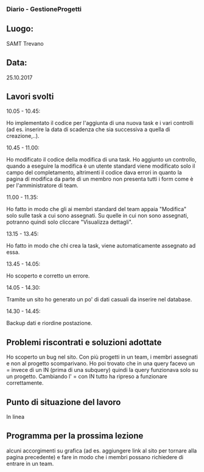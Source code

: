 ### Diario - GestioneProgetti
## Luogo:
SAMT Trevano

## Data: 
25.10.2017

## Lavori svolti			
10.05 - 10.45: 

Ho implementato il codice per l'aggiunta di una nuova task e i vari controlli (ad es. inserire la data di scadenza che sia successiva a quella di creazione,..).

10.45 - 11.00: 

Ho modificato il codice della modifica di una task. Ho aggiunto un controllo, quando a eseguire la modifica è un utente standard viene modificato solo il campo del completamento, altrimenti il codice dava errori in quanto la pagina di modifica da parte di un membro non presenta tutti i form come è per l'amministratore di team.

11.00 - 11.35: 

Ho fatto in modo che gli ai membri standard del team appaia "Modifica" solo sulle task a cui sono assegnati. Su quelle in cui non sono assegnati, potranno quindi solo cliccare "Visualizza dettagli".

13.15 - 13.45: 

Ho fatto in modo che chi crea la task, viene automaticamente assegnato ad essa.

13.45 - 14.05:  

Ho scoperto e corretto un errore.

14.05 - 14.30: 

Tramite un sito ho generato un po' di dati casuali da inserire nel database.

14.30 - 14.45:  

Backup dati e riordine postazione. 

## Problemi riscontrati e soluzioni adottate
Ho scoperto un bug nel sito. Con più progetti in un team, i membri assegnati e non al progetto scomparivano. Ho poi trovato che in una query facevo un = invece di un IN (prima di una subquery) quindi la query funzionava solo su un progetto. Cambiando l' = con IN tutto ha ripreso a funzionare correttamente. 

## Punto di situazione del lavoro
In linea

## Programma per la prossima lezione
alcuni accorgimenti su grafica (ad es. aggiungere link al sito per tornare alla pagina precedente) e fare in modo che i membri possano richiedere di entrare in un team.